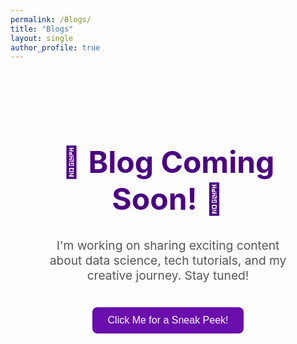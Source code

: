 ```yaml
---
permalink: /Blogs/
title: "Blogs"
layout: single
author_profile: true
---
```


<div style="text-align: center; padding: 50px;">

  <h1 style="font-size: 3rem; color: #4b0082;">🚧 Blog Coming Soon! 🚧</h1>
  
  <p style="font-size: 1.2rem; color: #555;">
    I'm working on sharing exciting content about data science, tech tutorials, and my creative journey. Stay tuned!
  </p>

  <button onclick="alert('Thanks for checking in! 🚀 Blogs will be up soon.')" 
          style="padding: 12px 25px; font-size: 1rem; background-color: #6a0dad; color: white; border: none; border-radius: 8px; cursor: pointer; margin-top: 20px;">
    Click Me for a Sneak Peek!
  </button>


</div>
